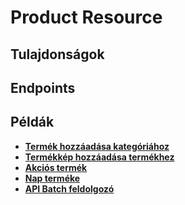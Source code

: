 # Product Resource

## Tulajdonságok

<ResourceProperties :resource="'product'" :lang="'hu'"/>

## Endpoints

[//]: <> (GET ENDPOINT)
<ResourceEndpoint :resource="'product'" :endpoint="'get'" :lang="'hu'">

<template v-slot:responseJSON>

<<< @/docs/fixtures/api/product/response/json/get_id.json

</template>

<template v-slot:responseXML>

<<< @/docs/fixtures/api/product/response/xml/get_id.xml

</template>

</ResourceEndpoint>

[//]: <> (GETCOLLECTION ENDPOINT)
<ResourceEndpoint :resource="'product'" :endpoint="'getCollection'" :lang="'hu'">

<template v-slot:responseJSON>

<<< @/docs/fixtures/api/product/response/json/get_page.json

</template>

<template v-slot:responseXML>

<<< @/docs/fixtures/api/product/response/xml/get_page.xml

</template>

</ResourceEndpoint>

[//]: <> (POST ENDPOINT)
<ResourceEndpoint :resource="'product'" :endpoint="'post'" :lang="'hu'">

<template v-slot:request>

<<< @/docs/fixtures/api/product/request/post.json

</template>

<template v-slot:responseJSON>

<<< @/docs/fixtures/api/product/response/json/get_id.json

</template>

<template v-slot:responseXML>

<<< @/docs/fixtures/api/product/response/xml/get_id.xml

</template>

</ResourceEndpoint>

[//]: <> (PUT ENDPOINT)
<ResourceEndpoint :resource="'product'" :endpoint="'put'" :lang="'hu'">

<template v-slot:request>

<<< @/docs/fixtures/api/product/request/put.json

</template>

<template v-slot:responseJSON>

<<< @/docs/fixtures/api/product/response/json/get_id.json

</template>

<template v-slot:responseXML>

<<< @/docs/fixtures/api/product/response/xml/get_id.xml

</template>

</ResourceEndpoint>

[//]: <> (DELETE ENDPOINT)
<ResourceEndpoint :resource="'product'" :endpoint="'delete'" :lang="'hu'"/>

## Példák

- [**Termék hozzáadása kategóriához**](../development/api-examples/04_attach_product_to_category.md)
- [**Termékkép hozzáadása termékhez**](../development/api-examples/05_attach_uploaded_image_to_product.md)
- [**Akciós termék**](../development/api-examples/01_0_product_special.md)
- [**Nap terméke**](../development/api-examples/01_1_product_special_product_of_day.md)
- [**API Batch feldolgozó**](../development/api/04_batch.md)
